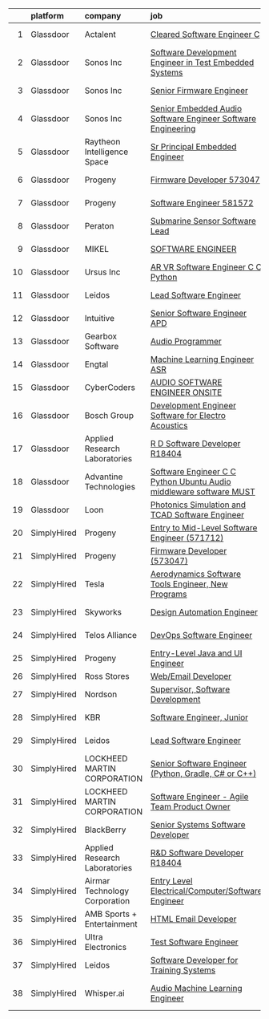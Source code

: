 

|    | platform    | company                       | job                                                                                                                                                                                                                                                                                                                                                                                                                                                                                                                                                                                                                                                                                                                                                                                                                                                                                                                                                                                                                                                                                                                                                                                                                                                                                                                                                                                                                                                                                                                                                  | update_time   | location           |
|---:|:------------|:------------------------------|:-----------------------------------------------------------------------------------------------------------------------------------------------------------------------------------------------------------------------------------------------------------------------------------------------------------------------------------------------------------------------------------------------------------------------------------------------------------------------------------------------------------------------------------------------------------------------------------------------------------------------------------------------------------------------------------------------------------------------------------------------------------------------------------------------------------------------------------------------------------------------------------------------------------------------------------------------------------------------------------------------------------------------------------------------------------------------------------------------------------------------------------------------------------------------------------------------------------------------------------------------------------------------------------------------------------------------------------------------------------------------------------------------------------------------------------------------------------------------------------------------------------------------------------------------------|:--------------|:-------------------|
|  1 | Glassdoor   | Actalent                      | [Cleared Software Engineer  C   ](https://www.glassdoor.com/partner/jobListing.htm?pos=105&ao=1110586&s=58&guid=00000181dc97c12ca5c59545ea4fa996&src=GD_JOB_AD&t=SR&vt=w&ea=1&cs=1_54f6c950&cb=1657263342240&jobListingId=1007986078873&cpc=5EFBB0462F9C6B7A&jrtk=3-0-1g7e9fgat2het001-1g7e9fgbdg2q6800-239a644a165b955d--6NYlbfkN0ChYVx_I3yfZ_JDY3EFoivtqvi_stwnZ_kRt8Dowt_l_d1ydueao4NE-oUleRJ4yhjAT84hrvd75uOg-kl8XZmmLEAEl-xxI4xAIn5u-BB_S1Jq5nFRJ-DXsog_3wNIx93zBFLTHdhkCFEb9cn3WMEyJswSO7BsvwsFmSKvVb4SaBIK2NuCHPd__6EvUowR8vRhK2jxBwXwn_AiUAhKV_NjtziCzwpaH2i9Ma9p2Ou9Wy0Wrl8FP_2ZKebYPyjqezCjONIYnj8omxH1kPQA6VPMtYbISpOPUeC9tneSvxSXRtDP_Fex2GEqJMvj53slqmWneEhevH7tSTR5dqJsMz1ICG6_ZMNIOqIJDOCegRFGO5LxhDGXlSP9txU-YAroHc45pbKKo7vfim_74tTboly3tMNEpvcrPf5NuieGdbwVruE-HXe11s6pgImiF4KTrSMzKXh96i3W7qgiKpw_6tYePkLskiqJcHmuXfVXfX2IEBYvBSuLh81ejaDBIgv8KNQOtBiSpbE1-_dz84iGhlVy6FS71-T_ynosBlXDDpAfjdqAErCylExCwilasmXHXyDjeK0iVuBSj7ey1tyt6fXJZk02BfdZNZXbEyyyuKZVEMi3t2bJ8-mMbASdqbtN0zgybGGzE4YdGne7nWFBPxsK7CafK2adZ7MKP07N0Sgj2zik53BWuver6ggnxbPqeyn0EX6pAiIHMZWh2JQqf2iCJIBxTozV0xO9dKd_Xla3IxJHtv-pbpeiTO6fmWS5kZ8jy5sIbwZ7Qif2BZnfON2Yt1h9DGGrIt93d64amkFHLq0RVhzbcgLyTmCGK4groBl43hH88OkXlF38j6IT861nN1Kp5NBUPEtiRA5LtyqrLTPdFnuGtluOJ99VJdi2_vVmaMOKCV18zghWYutE6azP4w9jyoipzGkvVVxgC3c6HM_7aHZ54NOq2xVzerqAKmikROmuJkLN-GZl2k7vm02v2Q4aMmqqLew%3D)                                                                                                                                                                             | 2d            | Manassas, VA       |
|  2 | Glassdoor   | Sonos  Inc                    | [Software Development Engineer in Test   Embedded Systems](https://www.glassdoor.com/partner/jobListing.htm?pos=115&ao=1136043&s=58&guid=00000181dc97c12ca5c59545ea4fa996&src=GD_JOB_AD&t=SR&vt=w&cs=1_f717c587&cb=1657263342241&jobListingId=1007967373942&jrtk=3-0-1g7e9fgat2het001-1g7e9fgbdg2q6800-25ee4664a633d43e-)                                                                                                                                                                                                                                                                                                                                                                                                                                                                                                                                                                                                                                                                                                                                                                                                                                                                                                                                                                                                                                                                                                                                                                                                                            | 10d           | Boston, MA         |
|  3 | Glassdoor   | Sonos  Inc                    | [Senior Firmware Engineer](https://www.glassdoor.com/partner/jobListing.htm?pos=114&ao=1136043&s=58&guid=00000181dc97c12ca5c59545ea4fa996&src=GD_JOB_AD&t=SR&vt=w&cs=1_cc1392df&cb=1657263342241&jobListingId=1007966669670&jrtk=3-0-1g7e9fgat2het001-1g7e9fgbdg2q6800-d0a0b661a7890fbc-)                                                                                                                                                                                                                                                                                                                                                                                                                                                                                                                                                                                                                                                                                                                                                                                                                                                                                                                                                                                                                                                                                                                                                                                                                                                            | 10d           | Louisville, KY     |
|  4 | Glassdoor   | Sonos  Inc                    | [Senior Embedded Audio Software Engineer   Software Engineering](https://www.glassdoor.com/partner/jobListing.htm?pos=118&ao=1136043&s=58&guid=00000181dc97c12ca5c59545ea4fa996&src=GD_JOB_AD&t=SR&vt=w&cs=1_c082e831&cb=1657263342241&jobListingId=1007966031000&jrtk=3-0-1g7e9fgat2het001-1g7e9fgbdg2q6800-9322bcbcdf7557b2-)                                                                                                                                                                                                                                                                                                                                                                                                                                                                                                                                                                                                                                                                                                                                                                                                                                                                                                                                                                                                                                                                                                                                                                                                                      | 10d           | Boston, MA         |
|  5 | Glassdoor   | Raytheon Intelligence   Space | [Sr  Principal Embedded Engineer](https://www.glassdoor.com/partner/jobListing.htm?pos=119&ao=1136043&s=58&guid=00000181dc97c12ca5c59545ea4fa996&src=GD_JOB_AD&t=SR&vt=w&cs=1_8c9331c1&cb=1657263342241&jobListingId=1007962491236&jrtk=3-0-1g7e9fgat2het001-1g7e9fgbdg2q6800-a35787ef88f501e7-)                                                                                                                                                                                                                                                                                                                                                                                                                                                                                                                                                                                                                                                                                                                                                                                                                                                                                                                                                                                                                                                                                                                                                                                                                                                     | 13d           | Cambridge, MA      |
|  6 | Glassdoor   | Progeny                       | [Firmware Developer  573047 ](https://www.glassdoor.com/partner/jobListing.htm?pos=108&ao=1136043&s=58&guid=00000181dc97c12ca5c59545ea4fa996&src=GD_JOB_AD&t=SR&vt=w&cs=1_bade0f21&cb=1657263342240&jobListingId=1007988805023&jrtk=3-0-1g7e9fgat2het001-1g7e9fgbdg2q6800-c0758089fc2ec3b2-)                                                                                                                                                                                                                                                                                                                                                                                                                                                                                                                                                                                                                                                                                                                                                                                                                                                                                                                                                                                                                                                                                                                                                                                                                                                         | 1d            | Manassas, VA       |
|  7 | Glassdoor   | Progeny                       | [Software Engineer  581572 ](https://www.glassdoor.com/partner/jobListing.htm?pos=113&ao=1136043&s=58&guid=00000181dc97c12ca5c59545ea4fa996&src=GD_JOB_AD&t=SR&vt=w&cs=1_db01fdb6&cb=1657263342240&jobListingId=1007964941503&jrtk=3-0-1g7e9fgat2het001-1g7e9fgbdg2q6800-644fd50cb5cd23c5-)                                                                                                                                                                                                                                                                                                                                                                                                                                                                                                                                                                                                                                                                                                                                                                                                                                                                                                                                                                                                                                                                                                                                                                                                                                                          | 11d           | Manassas, VA       |
|  8 | Glassdoor   | Peraton                       | [Submarine Sensor Software Lead](https://www.glassdoor.com/partner/jobListing.htm?pos=104&ao=1110586&s=58&guid=00000181dc97c12ca5c59545ea4fa996&src=GD_JOB_AD&t=SR&vt=w&cs=1_38986fa1&cb=1657263342239&jobListingId=1007978376681&cpc=48B9F4758953335C&jrtk=3-0-1g7e9fgat2het001-1g7e9fgbdg2q6800-72e100617f8cdf0a--6NYlbfkN0Cx7R8OmodZU4Ze4hnUhR0Myw3_voyDLMHXumN7ynSuTrXceT3foN28OOGtcbbQ_76e33Y6qvg7Iwj77SS3owgEDO80j2k6EezVJfGa7ocJSPxCaSmuEuQSxgZi1kM1c_BhuEiFMXqJ0aLnTDzrumSMhd1eqe0tp0VkUzitFy2AYqfOsAr8asTgKphkJV4XM3K1B_bO0xkVjUbCL2quFY01BHJ9i5Aw9Q0ejCro9elbXVh1DJIN0fvmULH5hIsPNXiSwpJnnyBgOdqoNdvmU1ZxZa1t0EVM2gWTiypAnKBw9lO2F5iv9dMSFuXRPVSOtOqdO-L2rGpbdUZVhJC4R0wn9zlrq_DNnE3gnCuXiPqXmI9P0wsPqBzMFBjJdh0hABZCxaXl-sw1L1-OsqJdyN6LOavXbPkOfBim0HysXa5z5ljahba1VpZdn_Zi1GJHapTA13U4iWFrABs9JhtPGmXCR3zv34Al77zxC0k8uVS0XHx5AqGrlRwA6l43pMdT008GVN_KtsNBfRg-3_NDioR-wNBBmKOOdp3wv9cBcs7RICzM6RwmbvLGpAnH3aDrhq5Nwdqs6MZj3-RjJ2Ktu64RH1lpvkIJm70_PXARXfaetnFGZkzxseHumLQQGkDz4rF-OCvpEm7jU4IQrtNKDDlsktUmHx-5Chro-lAuigEdXTo2nZAyOv8UEPj_kytT_PBYK-5qm1TEEuj8pVdcSBWrK2QHg1MVHwNV57Hs8qsYg2QKjLUw68VBgwIuzo5B3qTu6iU1tddUFiw0j4mXnckA4-osMFlnidbzS9oP3tHkqm9cvqHUQSl5s_g0qWeixoQr969B47zr3aF54Uk_Bw1zt7BrwjAe_-LivD4OLD2vQYzewVP9frzTIFp_pGpUG_jwiMZl23MNINc7Sk8pCUKGZxTgs2e7Gb5XyG7xIxEa-1BschQmtDXQdb8-xAMdLg3sSV7KwoGQWqbR_QlUXrmuWArOevxLRugYAAk7Ft4xXlRBo2hUYrztv-wH6I27BAwf4GRqLIABVB47r_p7JdoIS3u2OBp0O6dl6qj-4OQaj-YYEGz6HRNE3UldSzl9QyPCf690OTGgT9JDNR4kgI4Yz9dEMwCLysS9dpa4l2Oqgbm0wf9eW1dTtJ-SO0VjF6I7ZwI6P6-zwvEFbemYlScK) | 6d            | Bethesda, MD       |
|  9 | Glassdoor   | MIKEL                         | [SOFTWARE ENGINEER](https://www.glassdoor.com/partner/jobListing.htm?pos=116&ao=1136043&s=58&guid=00000181dc97c12ca5c59545ea4fa996&src=GD_JOB_AD&t=SR&vt=w&cs=1_b7c31271&cb=1657263342241&jobListingId=1007961670984&jrtk=3-0-1g7e9fgat2het001-1g7e9fgbdg2q6800-0b849d3236497da3-)                                                                                                                                                                                                                                                                                                                                                                                                                                                                                                                                                                                                                                                                                                                                                                                                                                                                                                                                                                                                                                                                                                                                                                                                                                                                   | 13d           | Middletown, RI     |
| 10 | Glassdoor   | Ursus  Inc                    | [AR VR Software Engineer   C C   Python](https://www.glassdoor.com/partner/jobListing.htm?pos=103&ao=1110586&s=58&guid=00000181dc97c12ca5c59545ea4fa996&src=GD_JOB_AD&t=SR&vt=w&ea=1&cs=1_3c62f551&cb=1657263342240&jobListingId=1007973366034&cpc=44CD5376B8534B8F&jrtk=3-0-1g7e9fgat2het001-1g7e9fgbdg2q6800-bd9fa3e5f8c7f95a--6NYlbfkN0CT8vBT9H5mqECx2dfLV_FONLPDKpIRssxVwtj05Tmm4rA5I0VNOPdM1oYsK66ov5rMW5yPyte75Xt9UxhSicTXjFnfY6JZIX0UmzX3w7MGEDlb-V-B-He-53sxImZHL_njNOjOMFsbDhG1wKAbE269vDuMtzivd_1hGpo_oHDkB76Qst7BoBLphWvZNw-Eqvd0fB92sKliGh2sLPULyt1qp-jggDkgGMeA5W3K2adYXvmC9OMW7uZjSWRKVvCpJbhwvnP9PC6YD7O8lKl5O5fWh4kEAsJhQ4VQLxCQSdN3mmi1vUOvaCO2RPOtjr1_CJ0D-pzU7GY9lIZogS8Ync7p_fZyafzky4EK40ob7JJ1i-6krD3yrEOzIhOD5p0ApFrltyhR2Qhglp8DhiK9NLTtPrBcxAeTOx_IdNaelzYlx8BG87vVS0J7VcupLk7yLGivd3oFAfnyvu_JRhyf4bB0MGPe0yDB5NOIBN1X2oswEtEo5bi4qyPhpGo_llAsMoBO5TUdDxNrnF9ELTZiAUP4Pbq44vUworuy0qrCDSo-0J8_bSwG_Iwd5Qq_pT6k_j9nRXrajGSLoT_NSsgHm1HQlh8gd4SPiGDdCUuoPuI0CF1zsH-Vv8ulr1aDV9w7ZkNrw4_1ZHom8JeA3qyQ2OYqLRxhDofDihzjE6x5e07qcV6n5yq77kynCM3JpqhijLeOVxwGVUR3StiRhjPW4AqmTJwwxDOKYi2biFnN_pwepMWydCpHOTp205J1CgDj1FHNAbv98zNdsYWhK2niHlwBUBddh5u9YbkzE-EXgDRa3nMmpnelJB20KVQLNUMV9Oyf7UfWQkRqS39aqOB9JmhJzsF_X-dxrDsZLOO8uZc5nrjJxlghCF2EUNaQnqS0mcUKJyAhut62EbkxKPUJ2RJUxvRXOse3EX_QRFZlrpvZ3aYbc2ppjqA9MygETT1TEA-Q2VjDKwKo_Omb1iQvh0LYVYBdOFgMuKz_CoGIp7ZAiai0KUPL-CRh4KLjijYMaV8%3D)                                                                                                                                      | 7d            | Redmond, WA        |
| 11 | Glassdoor   | Leidos                        | [Lead Software Engineer](https://www.glassdoor.com/partner/jobListing.htm?pos=102&ao=1110586&s=58&guid=00000181dc97c12ca5c59545ea4fa996&src=GD_JOB_AD&t=SR&vt=w&cs=1_087d917e&cb=1657263342239&jobListingId=1007969126611&cpc=AF02A54CD0F60729&jrtk=3-0-1g7e9fgat2het001-1g7e9fgbdg2q6800-5155e40df9472c35--6NYlbfkN0CZUO70VSdYKA8PR3jfrSh5ljhqJhfDt0PzQCMubt8cRihWbmqO_-CcWTBwQGpXTihm3IXuuKT4OOImbiIALpd1a_n0hloelzR3yKWiG5zZFFrB657R5Jvnwh6gFwibNJJrZ2LLS7uV0M4zWbc8MpBquQL93A20aPuDcpeF0w99NACl7-yVRInXILldq5CCbXT31GLMz7jrB1IYXGrEdNu5zrrTxF9NXXInsa76dPpfl_a0BDaYKpSrAnvqFEU2hTkibMO85Zv71J-ZoVwCfwZPlwN8KQ0QG79MRQfrzE59Fzs4tdUkO_7FnRFzW6sd7visI6WSxdeI_YcycSYKfOTyzeiUZICiWy4xxSKHj1A4JrE4FbafbKB3DzsMD_pzgXJ2FDSU-d5k_pEA6p_HXUtSCp_uUwzl4kt_IkP6mSd5V4wRTmk7HDQODLF4wea5UXWY94oX-H_bR4PTMxwK0ID2SLowG5KXEqAQbbKr55xRS_0TLOXvIukYjI-4tGjlDO12hiOhXz5g2d-tyK4QzhLNQqntu-C0YaRcmmZkA672ptkwDd0GfMzwAUL_xiW-2JSi61eCKwAM7ufTmN08FEIK8btVkxYvBCy6YfODX-A35w%3D%3D)                                                                                                                                                                                                                                                                                                                                                                                                                                                                                                                                                                             | 9d            | Lynnwood, WA       |
| 12 | Glassdoor   | Intuitive                     | [Senior Software Engineer  APD ](https://www.glassdoor.com/partner/jobListing.htm?pos=101&ao=1110586&s=58&guid=00000181dc97c12ca5c59545ea4fa996&src=GD_JOB_AD&t=SR&vt=w&cs=1_5bef8394&cb=1657263342239&jobListingId=1007969010624&cpc=4599430C66E07990&jrtk=3-0-1g7e9fgat2het001-1g7e9fgbdg2q6800-d576ee70e6202157--6NYlbfkN0CVLFxT82VtNfmvsP972c4UTK5cNMgB9zFKAkCpYhwDBfJSwXGaL5yqnr-uZXbRyMfB-imI5f4mmVKBlUTLwMT717LCwY81kRF5uE640-bn8bAZ36sbzZG0OmPMOxHt3j3-uU4RxnokIzzUAvguFbDX1EyrYwRSGckq51sZtDfcR1NqoTEGDH_K78Ow_udRPfdPIgO7XRMZ7-Gep38HqllIBsVH-k5ZP3MDfWvKi2YKHDyfUxFcum1YA_vNAPdk2MVq9-jtG8a1NDutJQXrcPBkZ0iFwPq1C-PEummiOwAnUZQQGLYINwEVYt9GEbh7dcFUgWji0InX3jEv3EpIWrJ7AJY0xBReZ4G_Ya8aH07pybRub-iIfmV8pgFiRakLot7psQ9bPzfjfDBReJhWfycj4Qb1G6k6fan3lfIm8bYihsI5DC02hFRGidpwCIq-Ia1xcfRrbEPRrYPKHVEaFud8pk--_xakpeENBS3jqW5Ju1Bu8TEW4YLrMAO5mwrBsoeqRcZk_xiD8KintWwAoSp8fmJJUzbn-f8RYxpy3kxi1X6WF4fxc7926JY3tBRqOUCEUH5cYIutGwd8YhKYAOnE8IVfuEvYS1KDf-8tWwnSggyqBrneNJ2F0VsgbkjCYgVz6bQjjfrnEGVKsRwiU33ssUvMOrcQfOD2h5UErH8WORfvjPdvrAe46Quqj8mXQ6EbfO5x72PSr9DAm5Sb2Q5xUz_XO1-IeGcGcwbkipC3cprt8xWHx7n8G5UVeMIszl9wnHTpyA-oNS35DpCr88ddzHZAnXKHtZ9wwtX4Lfxprt7Wzrc_9kP4fuM1m8yTS4UJ29ItYodPmLdz8Gn_KOM0AQfy4IFMX_de91liLy3FidwIwbtWGztfeb1vvV1GwTKUfyoCAZFhXZJilhF6SM5JAoc_ZwO8G4WWSd8m2btbf1sBI8kWrve0Dxp5RZHkiPJGhzSbwbYPdVd0RQZzkNBAUQQGBt4gGyI%3D)                                                                                                                                                                                   | 9d            | Sunnyvale, CA      |
| 13 | Glassdoor   | Gearbox Software              | [Audio Programmer](https://www.glassdoor.com/partner/jobListing.htm?pos=110&ao=1136043&s=58&guid=00000181dc97c12ca5c59545ea4fa996&src=GD_JOB_AD&t=SR&vt=w&ea=1&cs=1_cc122bcd&cb=1657263342240&jobListingId=1007967708425&jrtk=3-0-1g7e9fgat2het001-1g7e9fgbdg2q6800-b083600c6f706150-)                                                                                                                                                                                                                                                                                                                                                                                                                                                                                                                                                                                                                                                                                                                                                                                                                                                                                                                                                                                                                                                                                                                                                                                                                                                               | 10d           | Frisco, TX         |
| 14 | Glassdoor   | Engtal                        | [Machine Learning Engineer  ASR ](https://www.glassdoor.com/partner/jobListing.htm?pos=106&ao=1110586&s=58&guid=00000181dc97c12ca5c59545ea4fa996&src=GD_JOB_AD&t=SR&vt=w&ea=1&cs=1_f8a53415&cb=1657263342240&jobListingId=1007968594417&cpc=C4A69CCDBB3B9599&jrtk=3-0-1g7e9fgat2het001-1g7e9fgbdg2q6800-980713680f02e2d2--6NYlbfkN0B7Z8t6fEMDh_BTkcJVPNJicKvZQEBTy5HSwyHa20ewqmyfWNXjNsfvmtdqiCQm-EycS5O85tOZ8yxIGBMMmwGnY8MEOKUgmJM6xXSEyzHlY2AiEvO04mwQKFpYAuff2zdtF-tbwjg3mgOWZJDoJpmQviIPrPXVcxToNtkBMUdxFU14YBXL8_Zmsen1sYdQD-sppmlUJDPDjIOAlhImN7PebrHKjhJZZjGcEUXAQPo4HugKuLyA-k1KWVHNhqJXxv3GUOZlzpLxiGZgVptUyITvHaZWhe1I7c0KW0_9k_tCHHCauVFOlKxO85LAgVZRbVUaNU1kmPB67QGwKlVZQZ4LnEecGiAfNsaaVKL_93sJkqLrANwR2p7kxl978cVlSJxXMcV-98XZF6eFgIfejYFa5UFKZe_asomQmwJZcsVBTpqR8Nf3S_SEKbP5JFxxFQZyuaJeTM4KZTPT957esDQJ_lt6yUX_kXUIvS6N4hu1Sxas6lfWMyqVGoAMV4JcwX13OPstjCRfMg%3D%3D)                                                                                                                                                                                                                                                                                                                                                                                                                                                                                                                                                                                                                                                               | 9d            | Remote             |
| 15 | Glassdoor   | CyberCoders                   | [AUDIO SOFTWARE ENGINEER   ONSITE](https://www.glassdoor.com/partner/jobListing.htm?pos=107&ao=1110586&s=58&guid=00000181dc97c12ca5c59545ea4fa996&src=GD_JOB_AD&t=SR&vt=w&ea=1&cs=1_64b8437f&cb=1657263342240&jobListingId=1007982605566&cpc=F41FEAB56D215062&jrtk=3-0-1g7e9fgat2het001-1g7e9fgbdg2q6800-16062b2427cf47f4--6NYlbfkN0CpFJQzrgRR8WqXWK1qKKEqALWJw739KlKqr2H-MSI4eoBlI4EFrmor2FYZMP3muM16rRhWfLOvl8w_Q8ZIS2PYrNr62g5lhgc9cXwv0uVo5bzzNHDNeV8I8YEzWfCI8tlU3Xkbj85AdPK2tbkOSaeYazyWxiMp1zri84sP_q6RvFlGmBgshparnprTnjR-njZcTFG05NZR0XPsyGP2MR7wR97len2wpTCA3m0HMt8ug4TYP1xNuYB4AAEoEMyUuaQWk8H2bPixGtdGSCffCE2xjq1FEdgJVkcxeyn7asyKQlwgqSyII_JvHvg1pM2Q5neSz-HAl16t25rbbxsxyrKs1V-Fk1ys4OfeTPr5VLeLiLth3QKE0UQog7mV9qNCfY4ft9qpwLrbpKK8ygoXvl-yyuQQPdnme3W3MdGOIYSzJGi0oZhQL8CO8iIraUAP0HBDgZkNFj_Io-Z58-1YvL5Zdwe0AGecA_DBb3sSM5PxhVxr6QksRz84FDTOmDxca1ZBqNmDVzlEbywMfQGIChxzQEX6MyNFzOlfSZGEc5IRse7XEX5reJnJdMwpyRObvV_kLbaugHvs6JyKOCq_awIrl3Tytdpr9CDaYzk7bDNGvxWv05YOdEQb7Sp32m8O4CU3WSbCITwzSH-3Gd9vWdahcy2Ct6DIBbZY9M6QJBg4d6fcLAoqQot5minx0ngwYfLjKGUu8i4Fg63iKMan5lhQz4q449QRqVO_5jlOJBZ61wT5MAV_lhmENCp7fJuinGZGqjMIvh-EMYkH2wlzErWZ3wep0wHp80idLxUOkGVnrLrmo2vFTC71W9jYDXHRnXu608vyIAjb9KN-xdflZuIzY3aObw9NoIBfjJps_X5Ncb7wEBugc7OuY9lEQqoJEyWsw-9JPck5UCw1PiVwdE7EaPYJ40bu_61bIWEfldQrPaYrejHjqJMKqhHVWEYseZfr6T_q17ObGwupzIC9MbikvPlYlLUlmls%3D)                                                                                                                                                                            | 3d            | San Jose, CA       |
| 16 | Glassdoor   | Bosch Group                   | [Development Engineer  Software for Electro Acoustics](https://www.glassdoor.com/partner/jobListing.htm?pos=111&ao=1136043&s=58&guid=00000181dc97c12ca5c59545ea4fa996&src=GD_JOB_AD&t=SR&vt=w&cs=1_639b8ec2&cb=1657263342240&jobListingId=1007991680542&jrtk=3-0-1g7e9fgat2het001-1g7e9fgbdg2q6800-32a724971df3e1a6-)                                                                                                                                                                                                                                                                                                                                                                                                                                                                                                                                                                                                                                                                                                                                                                                                                                                                                                                                                                                                                                                                                                                                                                                                                                | 24h           | Burnsville, MN     |
| 17 | Glassdoor   | Applied Research Laboratories | [R D Software Developer R18404](https://www.glassdoor.com/partner/jobListing.htm?pos=109&ao=1136043&s=58&guid=00000181dc97c12ca5c59545ea4fa996&src=GD_JOB_AD&t=SR&vt=w&ea=1&cs=1_d578c157&cb=1657263342240&jobListingId=1007985581469&jrtk=3-0-1g7e9fgat2het001-1g7e9fgbdg2q6800-345f95a947827b98-)                                                                                                                                                                                                                                                                                                                                                                                                                                                                                                                                                                                                                                                                                                                                                                                                                                                                                                                                                                                                                                                                                                                                                                                                                                                  | 2d            | Austin, TX         |
| 18 | Glassdoor   | Advantine Technologies        | [Software Engineer  C C    Python  Ubuntu  Audio middleware software MUST ](https://www.glassdoor.com/partner/jobListing.htm?pos=117&ao=1136043&s=58&guid=00000181dc97c12ca5c59545ea4fa996&src=GD_JOB_AD&t=SR&vt=w&ea=1&cs=1_e4abd763&cb=1657263342241&jobListingId=1007972073670&jrtk=3-0-1g7e9fgat2het001-1g7e9fgbdg2q6800-43f7a1d6bbe0e6f7-)                                                                                                                                                                                                                                                                                                                                                                                                                                                                                                                                                                                                                                                                                                                                                                                                                                                                                                                                                                                                                                                                                                                                                                                                      | 8d            | Redmond, WA        |
| 19 | Glassdoor   | Loon                          | [Photonics Simulation and TCAD Software Engineer](https://www.glassdoor.com/partner/jobListing.htm?pos=112&ao=1136043&s=58&guid=00000181dc97c12ca5c59545ea4fa996&src=GD_JOB_AD&t=SR&vt=w&cs=1_c1dd8192&cb=1657263342240&jobListingId=1007967713111&jrtk=3-0-1g7e9fgat2het001-1g7e9fgbdg2q6800-05def694d8b75cac-)                                                                                                                                                                                                                                                                                                                                                                                                                                                                                                                                                                                                                                                                                                                                                                                                                                                                                                                                                                                                                                                                                                                                                                                                                                     | 10d           | Mountain View, CA  |
| 20 | SimplyHired | Progeny                       | [Entry to Mid-Level Software Engineer (571712)](https://www.simplyhired.com/job/cmpWRKWqRcCzDNwssia6g1p3kVtZaKLy3-0IXyFUW785VWcdO5PSwg?q=acoustic+developer)                                                                                                                                                                                                                                                                                                                                                                                                                                                                                                                                                                                                                                                                                                                                                                                                                                                                                                                                                                                                                                                                                                                                                                                                                                                                                                                                                                                         | Recently      | California, MD     |
| 21 | SimplyHired | Progeny                       | [Firmware Developer (573047)](https://www.simplyhired.com/job/8VbYTCxiS9k3bMRrSS3g3GK0UcdpspeLcZsjgXRSWAkaA9EcHRZQ5w?q=acoustic+developer)                                                                                                                                                                                                                                                                                                                                                                                                                                                                                                                                                                                                                                                                                                                                                                                                                                                                                                                                                                                                                                                                                                                                                                                                                                                                                                                                                                                                           | 1d            | Manassas, VA       |
| 22 | SimplyHired | Tesla                         | [Aerodynamics Software Tools Engineer, New Programs](https://www.simplyhired.com/job/zO8gcthxFQqgNmwD9bdYUrhRy13Ovr3XTHhU0ibGJoZo7L7tcfLxOw?q=acoustic+developer)                                                                                                                                                                                                                                                                                                                                                                                                                                                                                                                                                                                                                                                                                                                                                                                                                                                                                                                                                                                                                                                                                                                                                                                                                                                                                                                                                                                    | Recently      | Hawthorne, CA      |
| 23 | SimplyHired | Skyworks                      | [Design Automation Engineer](https://www.simplyhired.com/job/GMzk5upUbz1qF-SBrkSsFLsiN5caOM8v4mIg5O0FWal4rG395wgOhA?q=acoustic+developer)                                                                                                                                                                                                                                                                                                                                                                                                                                                                                                                                                                                                                                                                                                                                                                                                                                                                                                                                                                                                                                                                                                                                                                                                                                                                                                                                                                                                            | Recently      | Beaverton, OR      |
| 24 | SimplyHired | Telos Alliance                | [DevOps Software Engineer](https://www.simplyhired.com/job/60pzz4L5D8jyQznk7xCHuh-sXpm8UKepKgOSUU5hK41ghLTOS_rCAA?q=acoustic+developer)                                                                                                                                                                                                                                                                                                                                                                                                                                                                                                                                                                                                                                                                                                                                                                                                                                                                                                                                                                                                                                                                                                                                                                                                                                                                                                                                                                                                              | Recently      | United States      |
| 25 | SimplyHired | Progeny                       | [Entry-Level Java and UI Engineer](https://www.simplyhired.com/job/p9aMYuXOjNLL1QE3Vgj5FctKHFnRPwd6zQkDCvhjArxPw6hvxgd0Kg?q=acoustic+developer)                                                                                                                                                                                                                                                                                                                                                                                                                                                                                                                                                                                                                                                                                                                                                                                                                                                                                                                                                                                                                                                                                                                                                                                                                                                                                                                                                                                                      | Recently      | Manassas, VA       |
| 26 | SimplyHired | Ross Stores                   | [Web/Email Developer](https://www.simplyhired.com/job/iapHcCXyBAwSCQxFgqTzcH6pCeCWlT5U6RhkIjo60dultz2bPETatw?q=acoustic+developer)                                                                                                                                                                                                                                                                                                                                                                                                                                                                                                                                                                                                                                                                                                                                                                                                                                                                                                                                                                                                                                                                                                                                                                                                                                                                                                                                                                                                                   | Recently      | Dublin, CA         |
| 27 | SimplyHired | Nordson                       | [Supervisor, Software Development](https://www.simplyhired.com/job/iQzzo1syGvp_LK8EJJqfW1QgjC_kO-c6mh7ke3kUDToUb4_3_pNFMw?q=acoustic+developer)                                                                                                                                                                                                                                                                                                                                                                                                                                                                                                                                                                                                                                                                                                                                                                                                                                                                                                                                                                                                                                                                                                                                                                                                                                                                                                                                                                                                      | Recently      | Carlsbad, CA       |
| 28 | SimplyHired | KBR                           | [Software Engineer, Junior](https://www.simplyhired.com/job/CyRHc1Ltb93IXjZVIZGRS9MR79MfwcsUifqlGehLqz4U3kMV2p3gpA?q=acoustic+developer)                                                                                                                                                                                                                                                                                                                                                                                                                                                                                                                                                                                                                                                                                                                                                                                                                                                                                                                                                                                                                                                                                                                                                                                                                                                                                                                                                                                                             | Recently      | Lexington Park, MD |
| 29 | SimplyHired | Leidos                        | [Lead Software Engineer](https://www.simplyhired.com/job/XuefeDItHwl1q0ssnjDGn0GHdXo38HrSf7z9qzXnHf1CzejjV9-I9w?q=acoustic+developer)                                                                                                                                                                                                                                                                                                                                                                                                                                                                                                                                                                                                                                                                                                                                                                                                                                                                                                                                                                                                                                                                                                                                                                                                                                                                                                                                                                                                                | 9d            | Poulsbo, WA        |
| 30 | SimplyHired | LOCKHEED MARTIN CORPORATION   | [Senior Software Engineer (Python, Gradle, C# or C++)](https://www.simplyhired.com/job/T-NhY9Cs6MZTg13DkGGtbzha_tlnYeIMkGX1G0GG_mcy7vmd6QSksQ?q=acoustic+developer)                                                                                                                                                                                                                                                                                                                                                                                                                                                                                                                                                                                                                                                                                                                                                                                                                                                                                                                                                                                                                                                                                                                                                                                                                                                                                                                                                                                  | Recently      | Manassas, VA       |
| 31 | SimplyHired | LOCKHEED MARTIN CORPORATION   | [Software Engineer - Agile Team Product Owner](https://www.simplyhired.com/job/1m8ZMgHl6A6KUNLFOgf2FTkSodNvAVUVzm1l2xenJNXaecLknI_S1A?q=acoustic+developer)                                                                                                                                                                                                                                                                                                                                                                                                                                                                                                                                                                                                                                                                                                                                                                                                                                                                                                                                                                                                                                                                                                                                                                                                                                                                                                                                                                                          | Recently      | Manassas, VA       |
| 32 | SimplyHired | BlackBerry                    | [Senior Systems Software Developer](https://www.simplyhired.com/job/PhJHZf4I2K7OhS334XumQNOqsGrTyQmExnRVoXbzH4weqXLfgLL67Q?q=acoustic+developer)                                                                                                                                                                                                                                                                                                                                                                                                                                                                                                                                                                                                                                                                                                                                                                                                                                                                                                                                                                                                                                                                                                                                                                                                                                                                                                                                                                                                     | Recently      | Novi, MI           |
| 33 | SimplyHired | Applied Research Laboratories | [R&D Software Developer R18404](https://www.simplyhired.com/job/iYsUoC4YVp2iNY6b_JtpfN9L4H2iAgnSxyEYjA8MjR38__eDQ3Tw0g?q=acoustic+developer)                                                                                                                                                                                                                                                                                                                                                                                                                                                                                                                                                                                                                                                                                                                                                                                                                                                                                                                                                                                                                                                                                                                                                                                                                                                                                                                                                                                                         | 2d            | Austin, TX         |
| 34 | SimplyHired | Airmar Technology Corporation | [Entry Level Electrical/Computer/Software Engineer](https://www.simplyhired.com/job/z2fxVZM99vLfSzIS4Eq3YOhVwknu4HEQL9KGZzmxXvMPxeQugLC3TQ?q=acoustic+developer)                                                                                                                                                                                                                                                                                                                                                                                                                                                                                                                                                                                                                                                                                                                                                                                                                                                                                                                                                                                                                                                                                                                                                                                                                                                                                                                                                                                     | Recently      | Milford, NH        |
| 35 | SimplyHired | AMB Sports + Entertainment    | [HTML Email Developer](https://www.simplyhired.com/job/tyOUKWzR-8d5N9ri7GEg2ZRjZXiiBY8CsXFRL0rt1jKseFSCqXZMvA?q=acoustic+developer)                                                                                                                                                                                                                                                                                                                                                                                                                                                                                                                                                                                                                                                                                                                                                                                                                                                                                                                                                                                                                                                                                                                                                                                                                                                                                                                                                                                                                  | Recently      | Atlanta, GA        |
| 36 | SimplyHired | Ultra Electronics             | [Test Software Engineer](https://www.simplyhired.com/job/J5nrRg4wgqYqNE2JonoNZNBe-YXELXurb9gYUsOelMKwznJNm6J6PA?q=acoustic+developer)                                                                                                                                                                                                                                                                                                                                                                                                                                                                                                                                                                                                                                                                                                                                                                                                                                                                                                                                                                                                                                                                                                                                                                                                                                                                                                                                                                                                                | Recently      | Braintree, MA      |
| 37 | SimplyHired | Leidos                        | [Software Developer for Training Systems](https://www.simplyhired.com/job/PBBZ8nQJiTspaGEiYqGconesbURsBiAdPG80J8U3gt_K2_rFlhd6cg?q=acoustic+developer)                                                                                                                                                                                                                                                                                                                                                                                                                                                                                                                                                                                                                                                                                                                                                                                                                                                                                                                                                                                                                                                                                                                                                                                                                                                                                                                                                                                               | Recently      | Manassas, VA       |
| 38 | SimplyHired | Whisper.ai                    | [Audio Machine Learning Engineer](https://www.simplyhired.com/job/mkAK-z57AXvxYEaV62L7FKWNlK5xEnCmtjXwYGeNR-tCKBGbCp6Ilw?q=acoustic+developer)                                                                                                                                                                                                                                                                                                                                                                                                                                                                                                                                                                                                                                                                                                                                                                                                                                                                                                                                                                                                                                                                                                                                                                                                                                                                                                                                                                                                       | Recently      | San Francisco, CA  |